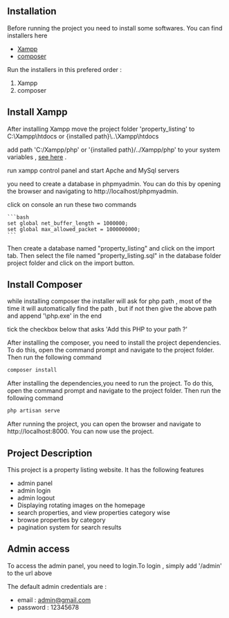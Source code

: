 ## Installation

Before running the project you need to install some softwares. You can find installers here

-   [Xampp](https://sourceforge.net/projects/xampp/files/XAMPP%20Windows/8.0.25/xampp-windows-x64-8.0.25-0-VS16-installer.exe)
-   [composer](https://getcomposer.org/Composer-Setup.exe)

Run the installers in this prefered order : 

1. Xampp 
2. composer

## Install Xampp

After installing Xampp move the project folder 'property_listing' to C:\Xampp\htdocs or {installed path}\\..\Xampp\htdocs

add path 'C:/Xampp/php' or '{installed path}/../Xampp/php' to your system variables , [see here](https://dinocajic.medium.com/add-xampp-php-to-environment-variables-in-windows-10-af20a765b0ce) .

run xampp control panel and start Apche and MySql servers

you need to create a database in phpmyadmin. You can do this by opening the browser and navigating to http://localhost/phpmyadmin.

click on console an run these two commands

    ```bash
    set global net_buffer_length = 1000000;
    set global max_allowed_packet = 1000000000;
    ```

Then create a database named "property_listing" and click on the import tab. Then select the file named "property_listing.sql" in the database folder project folder and click on the import button.
## Install Composer

while installing composer the installer will ask for php path , most of the time it will automatically find the path , but if not then give the above path and append '\php.exe' in the end

tick the checkbox below that asks 'Add this PHP to your path ?'

After installing the composer, you need to install the project dependencies. To do this, open the command prompt and navigate to the project folder. Then run the following command

```bash
composer install
```

After installing the dependencies,you need to run the project. To do this, open the command prompt and navigate to the project folder. Then run the following command

```bash
php artisan serve
```

After running the project, you can open the browser and navigate to http://localhost:8000. You can now use the project.

## Project Description

This project is a property listing website. It has the following features

-   admin panel
-   admin login
-   admin logout
-   Displaying rotating images on the homepage
-   search properties, and view properties category wise
-   browse properties by category
-   pagination system for search results

## Admin access

To access the admin panel, you need to login.To login , simply add '/admin' to the url above

The default admin credentials are :

-   email : admin@gmail.com
-   password : 12345678
